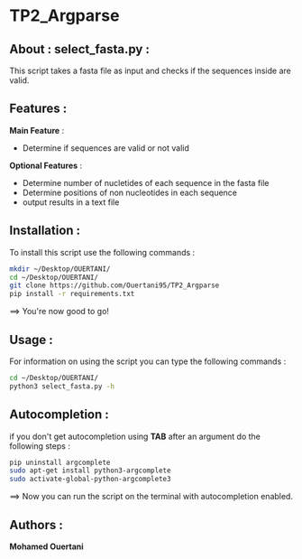 # TP2_Argparse

## About : select_fasta.py :

This script takes a fasta file as input and checks if the sequences inside are valid.

## Features :

**Main Feature** :
- Determine if sequences are valid or not valid

**Optional Features** :
- Determine number of nucletides of each sequence in the fasta file
- Determine positions of non nucleotides in each sequence
- output results in a text file

## Installation :

To install this script use the following commands :

```bash
mkdir ~/Desktop/OUERTANI/
cd ~/Desktop/OUERTANI/
git clone https://github.com/Ouertani95/TP2_Argparse
pip install -r requirements.txt
```
==> You're now good to go!

## Usage :

For information on using the script you can type the following commands :

```bash
cd ~/Desktop/OUERTANI/
python3 select_fasta.py -h
```

## Autocompletion :

if you don't get autocompletion using **TAB** after an argument do the following steps : 

```bash
pip uninstall argcomplete
sudo apt-get install python3-argcomplete 
sudo activate-global-python-argcomplete3
```
==> Now you can run the script on the terminal with autocompletion enabled.

## Authors :

**Mohamed Ouertani**